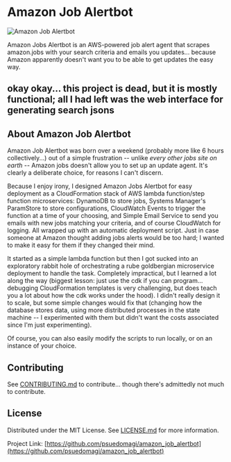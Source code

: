 <!-- PROJECT SHIELDS -->
<!--
*** README template based on Othneil Drew's excellent [Best-README-Template][best-readme-url]
MIT License

Copyright (c) 2021 Othneil Drew

Permission is hereby granted, free of charge, to any person obtaining a copy
of this software and associated documentation files (the "Software"), to deal
in the Software without restriction, including without limitation the rights
to use, copy, modify, merge, publish, distribute, sublicense, and/or sell
copies of the Software, and to permit persons to whom the Software is
furnished to do so, subject to the following conditions:

The above copyright notice and this permission notice shall be included in all
copies or substantial portions of the Software.

THE SOFTWARE IS PROVIDED "AS IS", WITHOUT WARRANTY OF ANY KIND, EXPRESS OR
IMPLIED, INCLUDING BUT NOT LIMITED TO THE WARRANTIES OF MERCHANTABILITY,
FITNESS FOR A PARTICULAR PURPOSE AND NONINFRINGEMENT. IN NO EVENT SHALL THE
AUTHORS OR COPYRIGHT HOLDERS BE LIABLE FOR ANY CLAIM, DAMAGES OR OTHER
LIABILITY, WHETHER IN AN ACTION OF CONTRACT, TORT OR OTHERWISE, ARISING FROM,
OUT OF OR IN CONNECTION WITH THE SOFTWARE OR THE USE OR OTHER DEALINGS IN THE
SOFTWARE.
-->
# Amazon Job Alertbot

![Amazon Job Alertbot](amazon_alertbot_sm.png "Amazon Job Alertbot")


Amazon Jobs Alertbot is an AWS-powered job alert agent that scrapes amazon.jobs with your search criteria and emails you updates... because Amazon apparently doesn't want you to be able to get updates the easy way.


## okay okay... this project is dead, but it is mostly functional; all I had left was the web interface for generating search jsons

<!-- ABOUT THE PROJECT -->
## About Amazon Job Alertbot

Amazon Job Alertbot was born over a weekend (probably more like 6 hours collectively...) out of a simple frustration -- unlike *every other jobs site on earth* -- Amazon jobs doesn't allow you to set up an update agent. It's clearly a deliberate choice, for reasons I can't discern. 

Because I enjoy irony, I designed Amazon Jobs Alertbot for easy deployment as a CloudFormation stack of AWS lambda function/step function microservices: DynamoDB to store jobs, Systems Manager's ParamStore to store configurations, CloudWatch Events to trigger the function at a time of your choosing, and Simple Email Service to send you emails with new jobs matching your criteria, and of course CloudWatch for logging. All wrapped up with an automatic deployment script. Just in case someone at Amazon thought adding jobs alerts would be too hard; I wanted to make it easy for them if they changed their mind.

It started as a simple lambda function but then I got sucked into an exploratory rabbit hole of orchestrating a rube goldbergian microservice deployment to handle the task. Completely impractical, but I learned a lot along the way (biggest lesson: just use the cdk if you can program... debugging CloudFormation templates is very challenging, but does teach you a lot about how the cdk works under the hood). I didn't really design it to scale, but some simple changes would fix that (changing how the database stores data, using more distributed processes in the state machine -- I experimented with them but didn't want the costs associated since I'm just experimenting).

Of course, you can also easily modify the scripts to run locally, or on an instance of your choice.


<!-- CONTRIBUTING -->
## Contributing

See [CONTRIBUTING.md][CONTRIBUTING-url] to contribute... though there's admittedly not much to contribute.


<!-- LICENSE -->
## License

Distributed under the MIT License. See [LICENSE.md][license-url] for more information.


Project Link: [https://github.com/psuedomagi/amazon_job_alertbot](https://github.com/psuedomagi/amazon_job_alertbot)

<!-- MARKDOWN LINKS & IMAGES -->
<!-- https://www.markdownguide.org/basic-syntax/#reference-style-links -->
[CONTRIBUTING-url]: CONTRIBUTING.md
[best-readme-url]: https://github.com/othneildrew/Best-README-Template/tree/master
[issues-url]: https://github.com/psuedomagi/amazon_job_alertbot/.github/issues
[license-url]: https://github.com/psuedomagi/amazon_job_alertbot/LICENSE.md
